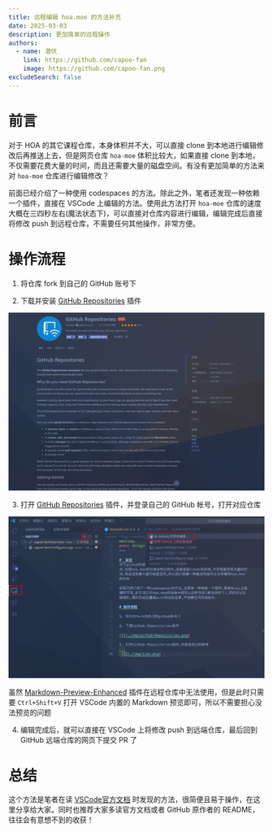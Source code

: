 ```yaml
---
title: 远程编辑 hoa.moe 的方法补充
date: 2025-03-03
description: 更加简单的远程操作
authors:
  - name: 潜伏
    link: https://github.com/capoo-fan
    image: https://github.com/capoo-fan.png
excludeSearch: false
---
```


# 前言

对于 HOA 的其它课程仓库，本身体积并不大，可以直接 clone 到本地进行编辑修改后再推送上去，但是网页仓库 `hoa-moe` 体积比较大，如果直接 clone 到本地，不仅需要花费大量的时间，而且还需要大量的磁盘空间。有没有更加简单的方法来对 `hoa-moe` 仓库进行编辑修改？

前面已经介绍了一种使用 codespaces 的方法。除此之外，笔者还发现一种依赖一个插件，直接在 VSCode 上编辑的方法。使用此方法打开 `hoa-moe` 仓库的速度大概在三四秒左右(魔法状态下)，可以直接对仓库内容进行编辑，编辑完成后直接将修改 push 到远程仓库，不需要任何其他操作，非常方便。

# 操作流程

1. 将仓库 fork 到自己的 GitHub 账号下

2. 下载并安装 [GitHub Repositories](https://marketplace.visualstudio.com/items?itemName=GitHub.remotehub) 插件

![](./img/github-Repositories.png)

3. 打开 [GitHub Repositories](https://marketplace.visualstudio.com/items?itemName=GitHub.remotehub) 插件，并登录自己的 GitHub 帐号，打开对应仓库
   
![](./img/teach.png)  

虽然 [Markdown-Preview-Enhanced](https://marketplace.visualstudio.com/items?itemName=shd101wyy.markdown-preview-enhanced) 插件在远程仓库中无法使用，但是此时只需要 `Ctrl+Shift+V` 打开 VSCode 内置的 Markdown 预览即可，所以不需要担心没法预览的问题

4. 编辑完成后，就可以直接在 VSCode 上将修改 push 到远端仓库，最后回到 GitHub 远端仓库的网页下提交 PR 了


# 总结

这个方法是笔者在读 [VSCode官方文档](https://code.visualstudio.com/docs) 时发现的方法，很简便且易于操作，在这里分享给大家。同时也推荐大家多读官方文档或者 GitHub 原作者的 README，往往会有意想不到的收获！
